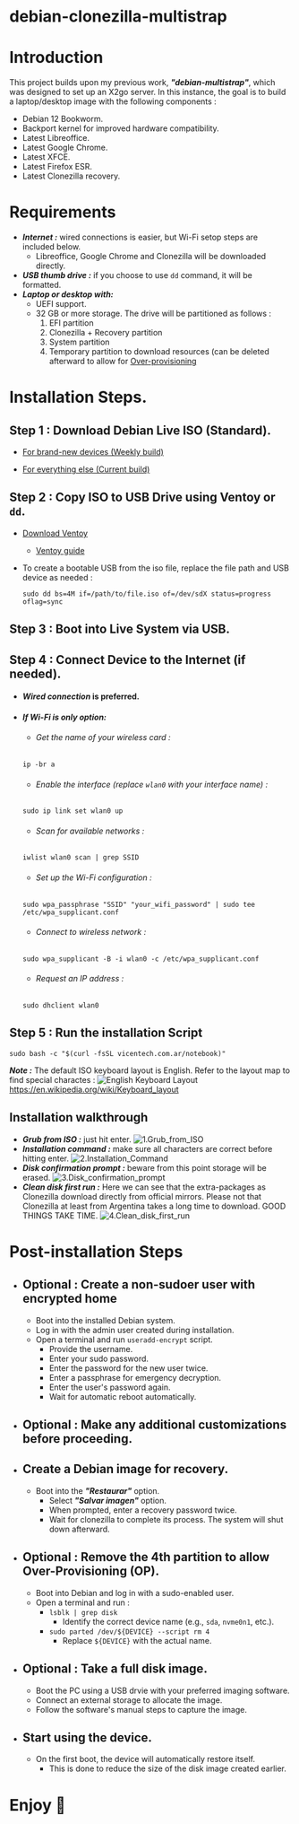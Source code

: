 # debian-clonezilla-multistrap

# Introduction

This project builds upon my previous work, ***"debian-multistrap"***, which was designed to set up an X2go server.
In this instance, the goal is to build a laptop/desktop image with the following components :
- Debian 12 Bookworm.
- Backport kernel for improved hardware compatibility.
- Latest Libreoffice.
- Latest Google Chrome.
- Latest XFCE.
- Latest Firefox ESR.
- Latest Clonezilla recovery.

# Requirements

- ***Internet :*** wired connections is easier, but Wi-Fi setop steps are included below.
  - Libreoffice, Google Chrome and Clonezilla will be downloaded directly.
- ***USB thumb drive :*** if you choose to use ```dd``` command, it will be formatted.
- ***Laptop or desktop with:***
  - UEFI support.
  - 32 GB or more storage. The drive will be partitioned as follows :
    1. EFI partition
    2. Clonezilla + Recovery partition
    3. System partition
    4. Temporary partition to download resources (can be deleted afterward to allow for [Over-provisioning](https://www.kingston.com/en/blog/pc-performance/overprovisioning)

# Installation Steps.

## Step 1 : Download Debian Live ISO (Standard).

- [For brand-new devices (Weekly build)](https://cdimage.debian.org/cdimage/weekly-live-builds/amd64/iso-hybrid/debian-live-testing-amd64-standard.iso)

- [For everything else (Current build)](https://cdimage.debian.org/debian-cd/current-live/amd64/iso-hybrid/)

## Step 2 : Copy ISO to USB Drive using Ventoy or ```dd```.

- [Download Ventoy](https://www.ventoy.net/en/download.html)
  - [Ventoy guide](https://www.ventoy.net/en/doc_start.html)

- To create a bootable USB from the iso file, replace the file path and USB device as needed :
  ```
  sudo dd bs=4M if=/path/to/file.iso of=/dev/sdX status=progress oflag=sync
  ```

## Step 3 : Boot into Live System via USB.

## Step 4 : Connect Device to the Internet (if needed).

- #### ***Wired connection*** is preferred.

- #### ***If Wi-Fi is only option:***
  - ###### Get the name of your wireless card :
  ```
  ip -br a
  ```
  - ###### Enable the interface (replace ```wlan0``` with your interface name) :
  ```
  sudo ip link set wlan0 up
  ```
  - ###### Scan for available networks :
  ```
  iwlist wlan0 scan | grep SSID
  ```
  - ###### Set up the Wi-Fi configuration :
  ```
  sudo wpa_passphrase "SSID" "your_wifi_password" | sudo tee /etc/wpa_supplicant.conf
  ```
  - ###### Connect to wireless network :
  ```
  sudo wpa_supplicant -B -i wlan0 -c /etc/wpa_supplicant.conf
  ```
  - ###### Request an IP address :
  ```
  sudo dhclient wlan0
  ```

## Step 5 : Run the installation Script
  ```
  sudo bash -c "$(curl -fsSL vicentech.com.ar/notebook)"
  ```
  ***Note :*** The default ISO keyboard layout is English. Refer to the layout map to find special charactes :
  <img title="English Keyboard Layout" src="images/Qwerty.png"> https://en.wikipedia.org/wiki/Keyboard_layout

## Installation walkthrough
- ***Grub from ISO :*** just hit enter.
  <img title="1.Grub_from_ISO"            src="images/1.Grub_from_ISO.png">
- ***Installation command :*** make sure all characters are correct before hitting enter.
  <img title="2.Installation_Command"     src="images/2.Installation_Command.png">
- ***Disk confirmation prompt :*** beware from this point storage will be erased. 
  <img title="3.Disk_confirmation_prompt" src="images/3.Disk_confirmation_prompt.png">
- ***Clean disk first run :*** Here we can see that the extra-packages as Clonezilla download directly from official mirrors.
  Please not that Clonezilla at least from Argentina takes a long time to download. 
  GOOD THINGS TAKE TIME.
  <img title="4.Clean_disk_first_run"     src="images/4.Clean_disk_first_run.png">

# Post-installation Steps

- ## Optional : Create a non-sudoer user with encrypted home
  - Boot into the installed Debian system.
  - Log in with the admin user created during installation.
  - Open a terminal and run ```useradd-encrypt``` script.
    - Provide the username.
    - Enter your sudo password.
    - Enter the password for the new user twice.
    - Enter a passphrase for emergency decryption.
    - Enter the user's password again.
    - Wait for automatic reboot automatically.

- ## Optional : Make any additional customizations before proceeding.

- ## Create a Debian image for recovery.
  - Boot into the ***"Restaurar"*** option.
    - Select ***"Salvar imagen"*** option.
    - When prompted, enter a recovery password twice.
    - Wait for clonezilla to complete its process. The system will shut down afterward.

- ## Optional : Remove the 4th partition to allow Over-Provisioning (OP).
  - Boot into Debian and log in with a sudo-enabled user.
  - Open a terminal and run :
    - ```lsblk | grep disk```
      - Identify the correct device name (e.g., ```sda```, ```nvme0n1```, etc.).
    - ```sudo parted /dev/${DEVICE} --script rm 4```
      - Replace ```${DEVICE}``` with the actual name.

- ## Optional : Take a full disk image.
  - Boot the PC using a USB drvie with your preferred imaging software.
  - Connect an external storage to allocate the image.
  - Follow the software's manual steps to capture the image.

- ## Start using the device.
  - On the first boot, the device will automatically restore itself.
    - This is done to reduce the size of the disk image created earlier.

# Enjoy :rocket:

